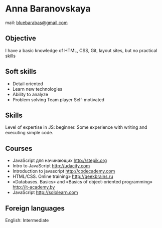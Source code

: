 **<h1>Anna Baranovskaya</h1>**

mail: bluebarabas@gmail.com

**<h2>Objective</h2>**
I have a basic knowledge of HTML, CSS, Git, layout sites, but no practical skills

**<h2>Soft skills</h2>**
* Detail oriented 
* Learn new technologies
* Ability to analyze 
* Problem solving Team player Self-motivated 

**<h2>Skills</h2>**
Level of expertise in JS: beginner. Some experience with writing and executing simple code. 

**<h2>Courses</h2>**
* JavaScript для начинающих http://stepik.org
* Intro to JavaScript http://udacity.com
* Introduction to javascript http://codecademy.com
* HTML/CSS. Online training»   http://geekbrains.ru
* «Databases. Basics» and «Basics of 
object-oriented programming» http://it-academy.by
* JavaScript http://sololearn.com

**<h2>Foreign languages</h2>**
English: Intermediate

